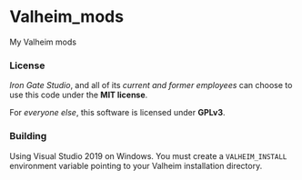 # Valheim_mods
My Valheim mods

### License
*Iron Gate Studio*, and all of its *current and former employees* can choose to use this code under the **MIT license**.

For *everyone else*, this software is licensed under **GPLv3**.

### Building
Using Visual Studio 2019 on Windows. You must create a `VALHEIM_INSTALL` environment variable pointing to your Valheim installation directory.
